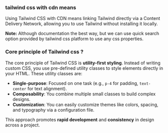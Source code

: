 ### tailwind css with cdn means

Using Tailwind CSS with CDN means linking Tailwind directly via a Content Delivery Network, allowing you to use Tailwind without installing it locally.<br>


<b>Note:</b> 
Although documentation the best way, but we can use quick search option provided by tailwind css platform to use any css properties.

### Core principle of Tailwind css ?
The core principle of Tailwind CSS is **utility-first styling**. Instead of writing custom CSS, you use pre-defined utility classes to style elements directly in your HTML. These utility classes are:

- **Single-purpose**: Focused on one task (e.g., `p-4` for padding, `text-center` for text alignment).
- **Composability**: You combine multiple small classes to build complex designs.
- **Customization**: You can easily customize themes like colors, spacing, and typography via a configuration file.

This approach promotes **rapid development** and **consistency** in design across a project.
